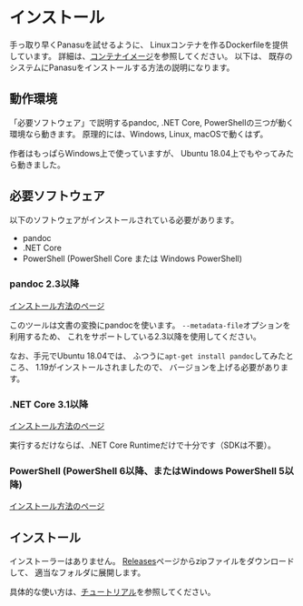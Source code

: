 # インストール

手っ取り早くPanasuを試せるように、
Linuxコンテナを作るDockerfileを提供しています。
詳細は、[コンテナイメージ](Container.ja.md)を参照してください。
以下は、
既存のシステムにPanasuをインストールする方法の説明になります。

## 動作環境

「必要ソフトウェア」で説明するpandoc, .NET Core, PowerShellの三つが動く環境なら動きます。
原理的には、Windows, Linux, macOSで動くはず。

作者はもっぱらWindows上で使っていますが、
Ubuntu 18.04上でもやってみたら動きました。


## 必要ソフトウェア

以下のソフトウェアがインストールされている必要があります。

* pandoc
* .NET Core
* PowerShell (PowerShell Core または Windows PowerShell)


### pandoc 2.3以降

[インストール方法のページ](https://pandoc.org/installing.html)

このツールは文書の変換にpandocを使います。
`--metadata-file`オプションを利用するため、
これをサポートしている2.3以降を使用してください。

なお、手元でUbuntu 18.04では、
ふつうに`apt-get install pandoc`してみたところ、
1.19がインストールされましたので、
バージョンを上げる必要があります。

### .NET Core 3.1以降

[インストール方法のページ](https://dotnet.microsoft.com/download)

実行するだけならば、.NET Core Runtimeだけで十分です（SDKは不要）。

### PowerShell (PowerShell 6以降、またはWindows PowerShell 5以降)

[インストール方法のページ](https://docs.microsoft.com/powershell/scripting/install/installing-powershell)


## インストール

インストーラーはありません。
[Releases](https://github.com/ipponshimeji/Panasu/releases/)ページからzipファイルをダウンロードして、
適当なフォルダに展開します。

具体的な使い方は、[チュートリアル](Tutorial.ja.md)を参照してください。
